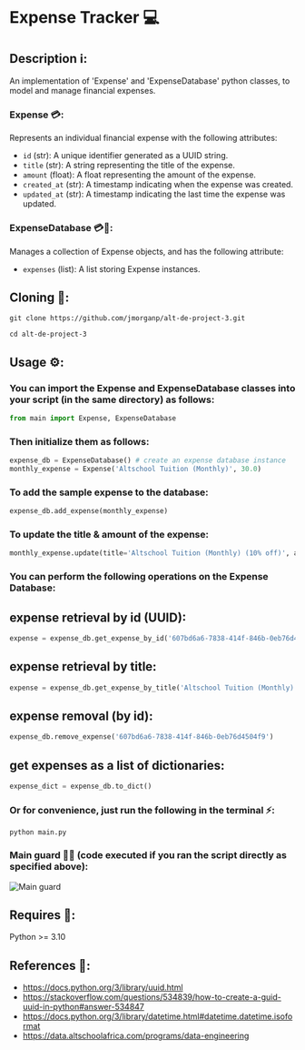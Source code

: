# Expense Tracker 💻

## Description ℹ️:
An implementation of 'Expense' and 'ExpenseDatabase' python classes, to model and manage financial expenses.

### Expense 💳:
Represents an individual financial expense with the following attributes:
- `id` (str): A unique identifier generated as a UUID string.
- `title` (str): A string representing the title of the expense.
- `amount` (float): A float representing the amount of the expense.
- `created_at` (str): A timestamp indicating when the expense was created.
- `updated_at` (str): A timestamp indicating the last time the expense was updated.

### ExpenseDatabase 💳💾:
Manages a collection of Expense objects, and has the following attribute:
- `expenses` (list): A list storing Expense instances.

## Cloning 👯:
```
git clone https://github.com/jmorganp/alt-de-project-3.git
```
```
cd alt-de-project-3
```

## Usage ⚙️:
### You can import the Expense and ExpenseDatabase classes into your script (in the same directory) as follows:
```python
from main import Expense, ExpenseDatabase
```
### Then initialize them as follows:

```python
expense_db = ExpenseDatabase() # create an expense database instance
monthly_expense = Expense('Altschool Tuition (Monthly)', 30.0)
```

### To add the sample expense to the database:
```python
expense_db.add_expense(monthly_expense)
```

### To update the title & amount of the expense:
```python
monthly_expense.update(title='Altschool Tuition (Monthly) (10% off)', amount=27.0)
```

### You can perform the following operations on the Expense Database:
## expense retrieval by id (UUID):
```python
expense = expense_db.get_expense_by_id('607bd6a6-7838-414f-846b-0eb76d4504f9')
```

## expense retrieval by title:
```python
expense = expense_db.get_expense_by_title('Altschool Tuition (Monthly)')
```

## expense removal (by id):
```python
expense_db.remove_expense('607bd6a6-7838-414f-846b-0eb76d4504f9')
```

## get expenses as a list of dictionaries:
```python
expense_dict = expense_db.to_dict()
```

### Or for convenience, just run the following in the terminal ⚡:
```
python main.py
```

### Main guard 💂‍♂️ (code executed if you ran the script directly as specified above):
![Main guard](https://i.imgur.com/ya7gjEu.png)

## Requires 🧾:
Python >= 3.10

## References 🔗:
- https://docs.python.org/3/library/uuid.html
- https://stackoverflow.com/questions/534839/how-to-create-a-guid-uuid-in-python#answer-534847
- https://docs.python.org/3/library/datetime.html#datetime.datetime.isoformat
- https://data.altschoolafrica.com/programs/data-engineering
